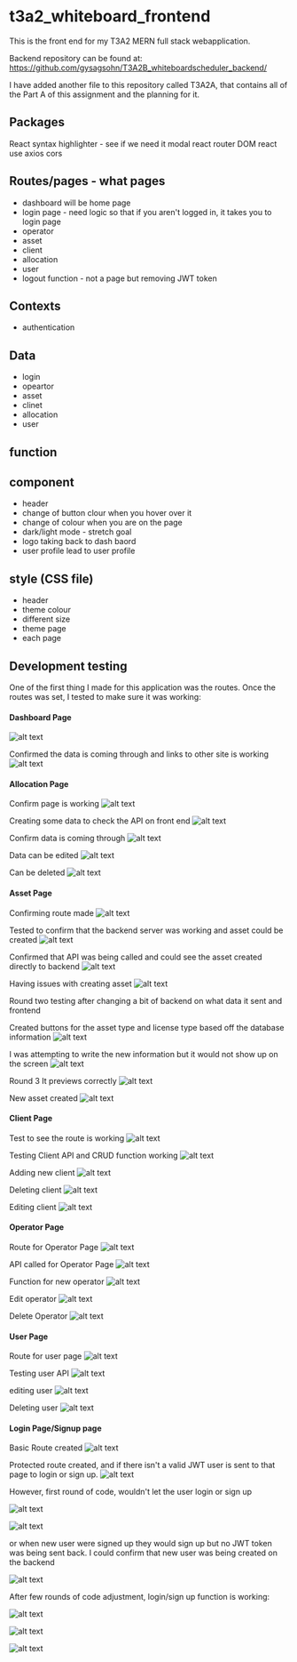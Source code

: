 # t3a2_whiteboard_frontend
This is the front end for my T3A2 MERN full stack webapplication. 

Backend repository can be found at:
https://github.com/gysagsohn/T3A2B_whiteboardscheduler_backend/

I have added another file to this repository called T3A2A, that contains all of the Part A of this assignment and the planning for it.

## Packages
React
syntax highlighter - see if we need it
modal 
react router DOM
react use
axios
cors


## Routes/pages - what pages
- dashboard will be home page
- login page - need logic so that if you aren't logged in, it takes you to login page
- operator
- asset
- client
- allocation 
- user
- logout function - not a page but removing JWT token

## Contexts

- authentication 

## Data
- login
- opeartor
- asset 
- clinet
- allocation 
- user

## function


## component  
- header
- change of button clour when you hover over it
- change of colour when you are on the page 
- dark/light mode - stretch goal
- logo taking back to dash baord
- user profile lead to user profile

## style (CSS file)
- header
- theme colour
- different size
- theme page
- each page

## Development testing

One of the first thing I made for this application was the routes. Once the routes was set, I tested to make sure it was working: 

#### Dashboard Page
![alt text](<rsources/T3A2/PartB/Development Testing/frontend/route testing/Dashboard testing.png>)

Confirmed the data is coming through and links to other site is working
![alt text](<rsources/T3A2/PartB/Development Testing/frontend/route testing/Dashboard API.png>)

#### Allocation Page
Confirm page is working
![alt text](<rsources/T3A2/PartB/Development Testing/frontend/route testing/Allocation Page Testing.png>)

Creating some data to check the API on front end
![alt text](<rsources/T3A2/PartB/Development Testing/frontend/route testing/Allocation Page/creating some data.png>)

Confirm data is coming through
![alt text](<rsources/T3A2/PartB/Development Testing/frontend/route testing/Allocation Page/confrim it is working.png>)

Data can be edited
![alt text](<rsources/T3A2/PartB/Development Testing/frontend/route testing/Allocation Page/edit.png>)

Can be deleted
![alt text](<rsources/T3A2/PartB/Development Testing/frontend/route testing/Allocation Page/delete.png>)

#### Asset Page
Confirming route made
![alt text](<rsources/T3A2/PartB/Development Testing/frontend/route testing/Asset Page testing.png>)

Tested to confirm that the backend server was working and asset could be created
![alt text](<rsources/T3A2/PartB/Development Testing/frontend/route testing/AssetPage/Asset API tested.png>)

Confirmed that API was being called and could see the asset created directly to backend
![alt text](<rsources/T3A2/PartB/Development Testing/frontend/route testing/AssetPage/asset page with an asset created.png>) 


Having issues with creating asset
![alt text](<rsources/T3A2/PartB/Development Testing/frontend/route testing/AssetPage/issues with Allocation.png>)

Round two testing after changing a bit of backend on what data it sent and frontend 

Created buttons for the asset type and license type based off the database information 
![alt text](<rsources/T3A2/PartB/Development Testing/frontend/route testing/AssetPage/round2/AssetAPI.png>)

I was attempting to write the new information but it would not show up on the screen
![alt text](<rsources/T3A2/PartB/Development Testing/frontend/route testing/AssetPage/round2/failed  doenst show what I am typing.png>)

Round 3 
It previews correctly 
![alt text](<rsources/T3A2/PartB/Development Testing/frontend/route testing/AssetPage/round2/test to show it shows preview.png>)

New asset created
![alt text](<rsources/T3A2/PartB/Development Testing/frontend/route testing/AssetPage/round2/new asset.png>)


#### Client Page
Test to see the route is working
![alt text](<rsources/T3A2/PartB/Development Testing/frontend/route testing/client page testing.png>)

Testing Client API and CRUD function working
![alt text](<rsources/T3A2/PartB/Development Testing/frontend/route testing/client page/client page.png>)

Adding new client
![alt text](<rsources/T3A2/PartB/Development Testing/frontend/route testing/client page/adding new client.png>)

Deleting client
![alt text](<rsources/T3A2/PartB/Development Testing/frontend/route testing/client page/deleting client.png>)

Editing client
![alt text](<rsources/T3A2/PartB/Development Testing/frontend/route testing/client page/editing client.png>)

#### Operator Page
Route for Operator Page
![alt text](<rsources/T3A2/PartB/Development Testing/frontend/route testing/OperatorPage/Opeartor page testing.png>)

API called for Operator Page
![alt text](<rsources/T3A2/PartB/Development Testing/frontend/route testing/OperatorPage/Operator Page.png>)

Function for new operator
![alt text](<rsources/T3A2/PartB/Development Testing/frontend/route testing/OperatorPage/New operator.png>)

Edit operator
![alt text](<rsources/T3A2/PartB/Development Testing/frontend/route testing/OperatorPage/edit operator.png>)

Delete Operator
![alt text](<rsources/T3A2/PartB/Development Testing/frontend/route testing/OperatorPage/delete operator.png>)


#### User Page
Route for user page
![alt text](<rsources/T3A2/PartB/Development Testing/frontend/route testing/userPage/User Page Testing.png>)

Testing user API
![alt text](<rsources/T3A2/PartB/Development Testing/frontend/route testing/userPage/User API.png>)

editing user
![alt text](<rsources/T3A2/PartB/Development Testing/frontend/route testing/userPage/edit user API.png>)

Deleting user
![alt text](<rsources/T3A2/PartB/Development Testing/frontend/route testing/userPage/Screenshot 2024-08-09 at 9.31.14 AM.png>)

#### Login Page/Signup page
Basic Route created
![alt text](<rsources/T3A2/PartB/Development Testing/frontend/route testing/Login Page testing.png>)


Protected route created, and if there isn't a valid JWT user is sent to that page to login or sign up. 
![alt text](<rsources/T3A2/PartB/Development Testing/frontend/route testing/Login Page/Login:singup page with options for both.png>)

However, first round of code, wouldn't let the user login or sign up

![alt text](<rsources/T3A2/PartB/Development Testing/frontend/route testing/Login Page/failed signup.png>) 

![alt text](<rsources/T3A2/PartB/Development Testing/frontend/route testing/Login Page/failed login.png>)

or when new user were signed up they would sign up  but no JWT token was being sent back. I could confirm that new user was being created on the backend 

![alt text](<rsources/T3A2/PartB/Development Testing/frontend/route testing/Login Page/backend API call.png>)

After few rounds of code adjustment, login/sign up function is working:

![alt text](<rsources/T3A2/PartB/Development Testing/frontend/route testing/Login Page/USer logged in.png>)

![alt text](<rsources/T3A2/PartB/Development Testing/frontend/route testing/Login Page/new user sign up 1.png>)

![alt text](<rsources/T3A2/PartB/Development Testing/frontend/route testing/Login Page/Screenshot 2024-08-10 at 10.26.26 AM.png>)